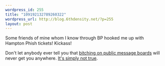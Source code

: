 ```yaml
--- 
wordpress_id: 255
title: "109192132789260322"
wordpress_url: http://blog.6thdensity.net/?p=255
layout: post
---
```

Some friends of mine whom I know through BP hooked me up with Hampton Phish tickets!  Kickass!

Don't let anybody ever tell you that <a href="http://www.bpradio.net/cgi-bin/yabb/YaBB.cgi?board=othermusic;action=display;num=1091113132">bitching on public message boards</a> will never get you anywhere.  <a href="http://www.bpradio.net/cgi-bin/yabb/YaBB.cgi?board=general;action=display;num=1091808623">It's simply not true</a>.
